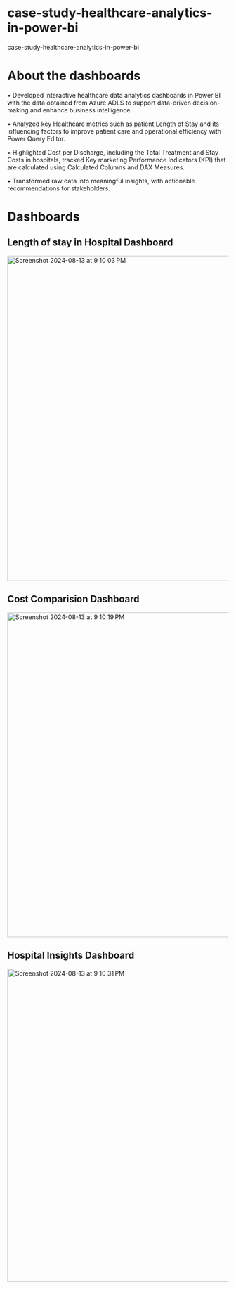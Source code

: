 # case-study-healthcare-analytics-in-power-bi
case-study-healthcare-analytics-in-power-bi

# About the dashboards
• Developed interactive healthcare data analytics dashboards in Power BI with the data obtained from Azure ADLS to support data-driven decision-making and enhance business intelligence.

• Analyzed key Healthcare metrics such as patient Length of Stay and its influencing factors to improve patient care and operational efficiency with Power Query Editor.

• Highlighted Cost per Discharge, including the Total Treatment and Stay Costs in hospitals, tracked Key marketing Performance Indicators (KPI) that are calculated using Calculated Columns and DAX Measures.

• Transformed raw data into meaningful insights, with actionable recommendations for stakeholders.

# Dashboards
## Length of stay in Hospital Dashboard
<img width="740" alt="Screenshot 2024-08-13 at 9 10 03 PM" src="https://github.com/user-attachments/assets/a012b9a2-1de6-4dc4-8a16-05906a565c71">

## Cost Comparision Dashboard
<img width="739" alt="Screenshot 2024-08-13 at 9 10 19 PM" src="https://github.com/user-attachments/assets/94a2efce-8612-49f4-9284-45f99837788d">

## Hospital Insights Dashboard
<img width="713" alt="Screenshot 2024-08-13 at 9 10 31 PM" src="https://github.com/user-attachments/assets/983bbc78-84ef-4936-8a42-5af4a906c810">
